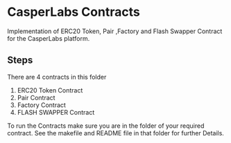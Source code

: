 # CasperLabs Contracts

Implementation of ERC20 Token, Pair ,Factory and Flash Swapper Contract for the CasperLabs platform.

## Steps
There are 4 contracts in this folder 
1) ERC20 Token Contract
2) Pair Contract
3) Factory Contract
4) FLASH SWAPPER Contract

To run the Contracts make sure you are in the folder of your required contract.
See the makefile and README file in that folder for further Details.

